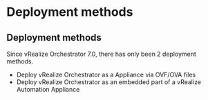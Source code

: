 # Deployment methods

## Deployment methods <a href="#deployment-methods" id="deployment-methods"></a>

Since vRealize Orchestrator 7.0, there has only been 2 deployment methods.

* Deploy vRealize Orchestrator as a Appliance via OVF/OVA files
* Deploy vRealize Orchestrator as an embedded part of a vRealize Automation Appliance
